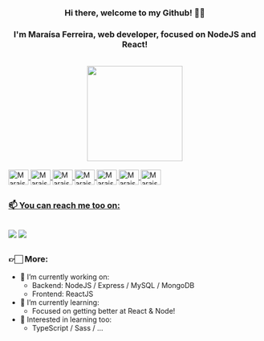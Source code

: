 <div align="center">
  <h3>Hi there, welcome to my Github! 👋🏻</h3>
  <h3>I'm Maraísa Ferreira, web developer, focused on NodeJS and React!</h3>
</div>
  
<br>
<div align="center">
  <a href="https://github.com/maraisaferreira">
  <img height="190em" src="https://github-readme-stats.vercel.app/api/top-langs/?username=maraisaferreira&layout=compact&langs_count=7&theme=dracula"/>
</div>

<div style="display: inline_block"><br>
  <img align="center" alt="MaraisaFerreira-Js" height="30" width="40" src="https://cdn.jsdelivr.net/gh/devicons/devicon/icons/javascript/javascript-plain.svg">
  <img align="center" alt="MaraisaFerreira-React" height="30" width="40" src="https://cdn.jsdelivr.net/gh/devicons/devicon/icons/react/react-original.svg">
  <img align="center" alt="MaraisaFerreira-Node" height="30" width="40" src="https://cdn.jsdelivr.net/gh/devicons/devicon/icons/nodejs/nodejs-original.svg" />
  <img align="center" alt="MaraisaFerreira-HTML" height="30" width="40" src="https://cdn.jsdelivr.net/gh/devicons/devicon/icons/html5/html5-plain-wordmark.svg">
  <img align="center" alt="MaraisaFerreira-CSS" height="30" width="40" src="https://cdn.jsdelivr.net/gh/devicons/devicon/icons/css3/css3-plain-wordmark.svg">
  <img align="center" alt="MaraisaFerreira-Python" height="30" width="40" src="https://cdn.jsdelivr.net/gh/devicons/devicon/icons/python/python-original.svg">
  <img align="center" alt="MaraisaFerreira-Django" height="30" width="40" src="https://cdn.jsdelivr.net/gh/devicons/devicon/icons/django/django-plain.svg" />
  
</div>
  
##

  ### 📫 You can reach me too on: 
  <br>
<div>
   <a href="https://www.linkedin.com/in/maraisaferreira" target="_blank"><img src="https://img.shields.io/badge/-LinkedIn-%230077B5?style=for-the-badge&logo=linkedin&logoColor=white" target="_blank"></a> 
   <a href = "mailto:ferreira.maraisacristina@gmail.com" target="_blank"><img src="https://img.shields.io/badge/Gmail-D14836?style=for-the-badge&logo=gmail&logoColor=white" target="_blank"></a> 
</div>
  
##

  <h3>👉🏻 More:</h3>
  
- 🔭 I’m currently working on:
    - Backend: NodeJS / Express / MySQL / MongoDB
    - Frontend: ReactJS
- 🌱 I’m currently learning:
    - Focused on getting better at React & Node!
- 🔎 Interested in learning too:
    - TypeScript / Sass / ...

